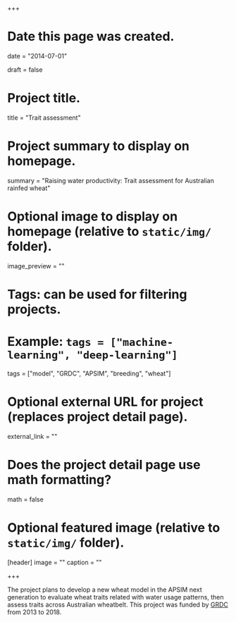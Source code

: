 +++
# Date this page was created.
date = "2014-07-01"

draft = false

# Project title.
title = "Trait assessment"

# Project summary to display on homepage.
summary = "Raising water productivity: Trait assessment for Australian rainfed wheat"

# Optional image to display on homepage (relative to `static/img/` folder).
image_preview = ""

# Tags: can be used for filtering projects.
# Example: `tags = ["machine-learning", "deep-learning"]`
tags = ["model", "GRDC", "APSIM", "breeding", "wheat"]

# Optional external URL for project (replaces project detail page).
external_link = ""

# Does the project detail page use math formatting?
math = false

# Optional featured image (relative to `static/img/` folder).
[header]
image = ""
caption = ""

+++

The project plans to develop a new wheat model in the APSIM next generation to evaluate wheat traits related with water usage patterns, then assess traits across Australian wheatbelt. This project was funded by [GRDC](https://grdc.com.au/) from 2013 to 2018.



